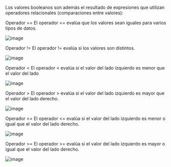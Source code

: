 Los valores booleanos son además el resultado de expresiones que utilizan operadores relacionales (comparaciones entre valores):

Operador ==
El operador == evalúa que los valores sean iguales para varios tipos de datos.

![image](https://user-images.githubusercontent.com/91554777/180248792-2cdff8f1-b21c-4772-a559-a48395f12b4e.png)

Operador !=
El operador != evalúa si los valores son distintos.

![image](https://user-images.githubusercontent.com/91554777/180248840-128c3d77-eb5b-4322-9523-2d70bd40ac22.png)

Operador <
El operador < evalúa si el valor del lado izquierdo es menor que el valor del lado

![image](https://user-images.githubusercontent.com/91554777/180248878-a1f14b5d-18a2-4611-b15b-878b783b32c3.png)

Operador >
El operador > evalúa si el valor del lado izquierdo es mayor que el valor del lado derecho.

![image](https://user-images.githubusercontent.com/91554777/180248961-95fb6351-7f8b-417d-bf08-b0508ff7d4ce.png)

Operador <=
El operador <= evalúa si el valor del lado izquierdo es menor o igual que el valor del lado derecho.

![image](https://user-images.githubusercontent.com/91554777/180249004-0c10b79a-e1fa-46ba-92d8-f8c2ef907d13.png)

Operador >= El operador >= evalúa si el valor del lado izquierdo es mayor o igual que el valor del lado derecho.

![image](https://user-images.githubusercontent.com/91554777/180249044-e56ad6b0-9359-4af9-bfbf-89a79adcee0b.png)
